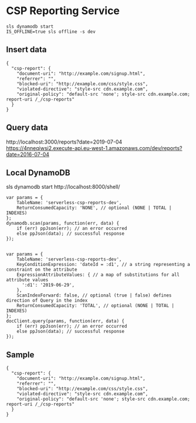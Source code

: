 # CSP Reporting Service
```
sls dynamodb start
IS_OFFLINE=true sls offline -s dev
```

## Insert data
```
{
  "csp-report": {
    "document-uri": "http://example.com/signup.html",
    "referrer": "",
    "blocked-uri": "http://example.com/css/style.css",
    "violated-directive": "style-src cdn.example.com",
    "original-policy": "default-src 'none'; style-src cdn.example.com; report-uri /_/csp-reports"
  }
}
```

## Query data
http://localhost:3000/reports?date=2019-07-04
https://4nneqiwsi2.execute-api.eu-west-1.amazonaws.com/dev/reports?date=2016-07-04

## Local DynamoDB
sls dynamodb start
http://localhost:8000/shell/
```
var params = {
    TableName: 'serverless-csp-reports-dev',
    ReturnConsumedCapacity: 'NONE', // optional (NONE | TOTAL | INDEXES)
};
dynamodb.scan(params, function(err, data) {
    if (err) ppJson(err); // an error occurred
    else ppJson(data); // successful response
});


var params = {
    TableName: 'serverless-csp-reports-dev',
    KeyConditionExpression: 'dateId = :d1', // a string representing a constraint on the attribute
    ExpressionAttributeValues: { // a map of substitutions for all attribute values
      ':d1': '2019-06-29',
    },
    ScanIndexForward: false, // optional (true | false) defines direction of Query in the index
    ReturnConsumedCapacity: 'TOTAL', // optional (NONE | TOTAL | INDEXES)
};
docClient.query(params, function(err, data) {
    if (err) ppJson(err); // an error occurred
    else ppJson(data); // successful response
});
```

## Sample
```
{
  "csp-report": {
    "document-uri": "http://example.com/signup.html",
    "referrer": "",
    "blocked-uri": "http://example.com/css/style.css",
    "violated-directive": "style-src cdn.example.com",
    "original-policy": "default-src 'none'; style-src cdn.example.com; report-uri /_/csp-reports"
  }
}
```